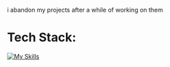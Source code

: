 i abandon my projects after a while of working on them

# Tech Stack:
[![My Skills](https://skillicons.dev/icons?i=javascript,python,c,cpp,arch,neovim,raspberrypi,bash,vscode,git)](https://skillicons.dev)
